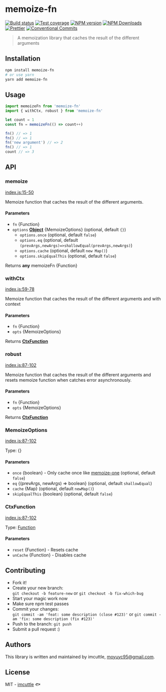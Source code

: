 # memoize-fn

[![Build status](https://img.shields.io/travis/imcuttle/memoize-fn/master.svg?style=flat-square)](https://travis-ci.org/imcuttle/memoize-fn)
[![Test coverage](https://img.shields.io/codecov/c/github/imcuttle/memoize-fn.svg?style=flat-square)](https://codecov.io/github/imcuttle/memoize-fn?branch=master)
[![NPM version](https://img.shields.io/npm/v/memoize-fn.svg?style=flat-square)](https://www.npmjs.com/package/memoize-fn)
[![NPM Downloads](https://img.shields.io/npm/dm/memoize-fn.svg?style=flat-square&maxAge=43200)](https://www.npmjs.com/package/memoize-fn)
[![Prettier](https://img.shields.io/badge/code_style-prettier-ff69b4.svg?style=flat-square)](https://prettier.io/)
[![Conventional Commits](https://img.shields.io/badge/Conventional%20Commits-1.0.0-yellow.svg?style=flat-square)](https://conventionalcommits.org)

> A memoization library that caches the result of the different arguments

## Installation

```bash
npm install memoize-fn
# or use yarn
yarn add memoize-fn
```

## Usage

```javascript
import memoizeFn from 'memoize-fn'
import { withCtx, robust } from 'memoize-fn'

let count = 1
const fn = memoizeFn(() => count++)

fn() // => 1
fn() // => 1
fn('new argument') // => 2
fn() // => 1
count // => 3
```

## API

<!-- Generated by documentation.js. Update this documentation by updating the source code. -->

### memoize

[index.js:15-50](https://github.com/imcuttle/memoize-fn/blob/417816b8361cec1f411fc8fbf1ba265914f8afdf/index.js#L15-L50 'Source code on GitHub')

Memoize function that caches the result of the different arguments.

#### Parameters

- `fn` {Function}
- `options` **[Object](https://developer.mozilla.org/docs/Web/JavaScript/Reference/Global_Objects/Object)** {MemoizeOptions} (optional, default `{}`)
  - `options.once` (optional, default `false`)
  - `options.eq` (optional, default `(prevArgs,newArgs)=>shallowEqual(prevArgs,newArgs)`)
  - `options.cache` (optional, default `new Map()`)
  - `options.skipEqualThis` (optional, default `false`)

Returns **any** memoizeFn {Function}

### withCtx

[index.js:59-78](https://github.com/imcuttle/memoize-fn/blob/417816b8361cec1f411fc8fbf1ba265914f8afdf/index.js#L59-L78 'Source code on GitHub')

Memoize function that caches the result of the different arguments and with context

#### Parameters

- `fn` {Function}
- `opts` {MemoizeOptions}

Returns **[CtxFunction](#ctxfunction)**

### robust

[index.js:87-102](https://github.com/imcuttle/memoize-fn/blob/417816b8361cec1f411fc8fbf1ba265914f8afdf/index.js#L87-L102 'Source code on GitHub')

Memoize function that caches the result of the different arguments and resets memoize function when catches error asynchronously.

#### Parameters

- `fn` {Function}
- `opts` {MemoizeOptions}

Returns **[CtxFunction](#ctxfunction)**

### MemoizeOptions

[index.js:87-102](https://github.com/imcuttle/memoize-fn/blob/417816b8361cec1f411fc8fbf1ba265914f8afdf/index.js#L87-L102 'Source code on GitHub')

Type: {}

#### Parameters

- `once` {boolean} - Only cache once like [memoize-one](https://github.com/alexreardon/memoize-one) (optional, default `false`)
- `eq` {(prevArgs, newArgs) => boolean} (optional, default `shallowEqual`)
- `cache` {Map} (optional, default `newMap()`)
- `skipEqualThis` {boolean} (optional, default `false`)

### CtxFunction

[index.js:87-102](https://github.com/imcuttle/memoize-fn/blob/417816b8361cec1f411fc8fbf1ba265914f8afdf/index.js#L87-L102 'Source code on GitHub')

Type: [Function](https://developer.mozilla.org/docs/Web/JavaScript/Reference/Statements/function)

#### Parameters

- `reset` {Function} - Resets cache
- `unCache` {Function} - Disables cache

## Contributing

- Fork it!
- Create your new branch:  
  `git checkout -b feature-new` or `git checkout -b fix-which-bug`
- Start your magic work now
- Make sure npm test passes
- Commit your changes:  
  `git commit -am 'feat: some description (close #123)'` or `git commit -am 'fix: some description (fix #123)'`
- Push to the branch: `git push`
- Submit a pull request :)

## Authors

This library is written and maintained by imcuttle, <a href="mailto:moyuyc95@gmail.com">moyuyc95@gmail.com</a>.

## License

MIT - [imcuttle](https://github.com/imcuttle) 🐟
